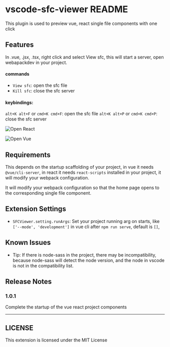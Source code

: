# vscode-sfc-viewer README

This plugin is used to preview vue, react single file components with one click

## Features

In .vue, .jsx, .tsx, right click and select View sfc, this will start a server, open webapackdev in your project.

#### commands
* `View sfc`: open the sfc file
* `Kill sfc`: close the sfc server

#### keybindings: 

`alt+K alt+F` or `cmd+K cmd+F`: open the sfc file
`alt+K alt+P` or `cmd+K cmd+P`: close the sfc server

![Open React](https://vps-1253210315.cos.ap-shanghai.myqcloud.com/videoedit/qimeng/49cuxiao/202001113/open_react.gif)

![Open Vue](https://vps-1253210315.cos.ap-shanghai.myqcloud.com/videoedit/qimeng/49cuxiao/202001113/open_vue.gif)

## Requirements

This depends on the startup scaffolding of your project, in vue it needs `@vue/cli-server`, in react it needs `react-scripts` installed in your project, it will modify your webpack configuration.

It will modify your webpack configuration so that the home page opens to the corresponding single file component.

## Extension Settings

* `SFCViewer.setting.runArgs`: Set your project running arg on starts, like `['--mode', 'development']`  in vue cli after `npm run serve`, default is `[]`,

## Known Issues
* Tip: If there is node-sass in the project, there may be incompatibility, because node-sass will detect the node version, and the node in vscode is not in the compatibility list.

## Release Notes

### 1.0.1
Complete the startup of the vue react project components

-----------------------------------------------------------------------------------------------------------
## LICENSE
This extension is licensed under the MIT License